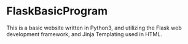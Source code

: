 # FlaskBasicProgram
This is a basic website written in Python3, and utilizing the Flask web development framework, and Jinja Templating used in HTML.
